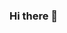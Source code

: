### Hi there 👋

<!--
**ckigenk/ckigenk** is a ✨ _special_ ✨ repository because its `README.md` (this file) appears on your GitHub profile.

Here are some ideas to get you started:

- 🔭 I’m currently working on ...Bioinformatics, web development
- 🌱 I’m currently learning ...Data science and machine learning
- 👯 I’m looking to collaborate on ...Bioinformatics, Web dev 
- 🤔 I’m looking for help with ...
- 💬 Ask me about ...
- 📫 How to reach me: ...ckigen.k@gmail.com
- 😄 Pronouns: ...
- ⚡ Fun fact: ...
-->
